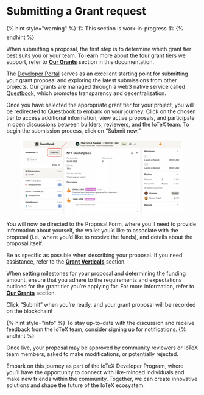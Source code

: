 # Submitting a Grant request

{% hint style="warning" %}
&#x20;🏗 This section is work-in-progress  🏗
{% endhint %}

When submitting a proposal, the first step is to determine which grant tier best suits you or your team. To learn more about the four grant tiers we support, refer to [**Our Grants**](our-grants/) section in this documentation.&#x20;

The [Developer Portal](https://developers.iotex.io/) serves as an excellent starting point for submitting your grant proposal and exploring the latest submissions from other projects. Our grants are managed through a web3 native service called [Questbook](https://questbook.app/), which promotes transparency and decentralization.

Once you have selected the appropriate grant tier for your project, you will be redirected to Questbook to embark on your journey. Click on the chosen tier to access additional information, view active proposals, and participate in open discussions between builders, reviewers, and the IoTeX team. To begin the submission process, click on “Submit new.”

<figure><img src="../.gitbook/assets/Screen Shot 2023-04-11 at 9.08.44 PM.png" alt=""><figcaption></figcaption></figure>

You will now be directed to the Proposal Form, where you’ll need to provide information about yourself, the wallet you’d like to associate with the proposal (i.e., where you’d like to receive the funds), and details about the proposal itself.

Be as specific as possible when describing your proposal. If you need assistance, refer to the [**Grant Verticals**](grant-verticals/) section.

When setting milestones for your proposal and determining the funding amount, ensure that you adhere to the requirements and expectations outlined for the grant tier you’re applying for. For more information, refer to [**Our Grants**](our-grants/) section.

Click “Submit” when you’re ready, and your grant proposal will be recorded on the blockchain!&#x20;

{% hint style="info" %}
To stay up-to-date with the discussion and receive feedback from the IoTeX team, consider signing up for notifications.
{% endhint %}

Once live, your proposal may be approved by community reviewers or IoTeX team members, asked to make modifications, or potentially rejected.

Embark on this journey as part of the IoTeX Developer Program, where you’ll have the opportunity to connect with like-minded individuals and make new friends within the community. Together, we can create innovative solutions and shape the future of the IoTeX ecosystem.&#x20;
